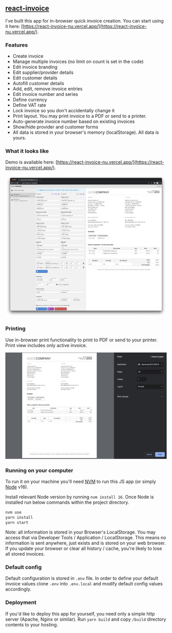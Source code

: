 ## [react-invoice](https://react-invoice-nu.vercel.app/)
I've built this app for in-browser quick invoice creation. You can start using it here: [https://react-invoice-nu.vercel.app/](https://react-invoice-nu.vercel.app/).

### Features

- Create invoice
- Manage multiple invoices (no limit on count is set in the code)
- Edit invoice branding
- Edit supplier/provider details
- Edit customer details
- Autofill customer details
- Add, edit, remove invoice entries
- Edit invoice number and series
- Define currency
- Define VAT rate
- Lock invoice so you don't accidentally change it
- Print layout. You may print invoice to a PDF or send to a printer.
- Auto-generate invoice number based on existing invoices
- Show/hide provider and customer forms
- All data is stored in your browser's memory (localStorage). All data is yours.

### What it looks like

Demo is available here: [https://react-invoice-nu.vercel.app/](https://react-invoice-nu.vercel.app/).

![React Invoice Screenshot](docs/react-invoice-window.png?raw=true "React Invoice Screenshot")

### Printing

Use in-browser print functionality to print to PDF or send to your printer. Print view includes only active invoice.

![React Invoice Print Preview](docs/react-invoice-print-preview.png?raw=true "React Invoice Screenshot")

### Running on your computer
To run it on your machine you'll need [NVM](https://github.com/nvm-sh/nvm) to run this JS app (or simply [Node](https://nodejs.org/) v16).

Install relevant Node version by running `nvm install 16`. Once Node is installed run below commands within the project directory.

```
nvm use
yarn install
yarn start
```

Note: all information is stored in your Browser's LocalStorage. You may access that via Developer Tools / Application / LocalStorage.
This means no information is sent anywhere, just exists and is stored on your web browser. If you update your browser or clear all history / cache, you're likely to lose all stored invoices.

### Default config

Default configuration is stored in `.env` file. In order to define your default invoice values clone `.env` into `.env.local` and modify default config values accordingly.

### Deployment

If you'd like to deploy this app for yourself, you need only a simple http server (Apache, Nginx or similar). Run `yarn build` and copy `/build` directory contents to your hosting.
